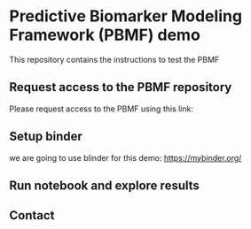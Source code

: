 # Predictive Biomarker Modeling Framework (PBMF) demo
This repository contains the instructions to test the PBMF

## Request access to the PBMF repository
Please request access to the PBMF using this link:

## Setup binder
we are going to use blinder for this demo:
https://mybinder.org/

## Run notebook and explore results


## Contact
